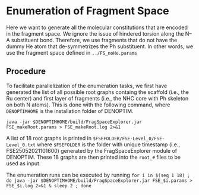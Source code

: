 # Enumeration of Fragment Space
Here we want to generate all the molecular constitutions that are encoded in the fragment space. We ignore the issue of hindered torsion along the N–A substituent bond. Therefore, we use fragments that do not have the dummy He atom that de-symmetrizes the Ph substituent. In other words, we use the fragment space defined in `../FS_noHe.params`

## Procedure
To facilitate parallelization of the enumeration tasks, we first have generated the list of all possible root graphs containg the scaffold (i.e., the Ru center) and first layer of fragments (i.e., the NHC core with Ph skeleton on both N atoms).
This is done with the following command, where `DENOPTIMHOME` is the installation folder of DENOPTIM.

`java -jar $DENOPTIMHOME/build/FragSpaceExplorer.jar FSE_makeRoot.params > FSE_makeRoot.log 2>&1`

A list of 18 root graphs is printed in `$FSEFOLDER/FSE-Level_0/FSE-Level_0.txt` where `$FSEFOLDER` is the folder with unique timestamp (i.e., FSE25052021101600) generated by the FragSpaceExplorer module of DENOPTIM. These 18 graphs are then printed into the `root_#` files to be used as input.

The enumeration runs can be executed by running
`for i in $(seq 1 18) ; do java -jar $DENOPTIMHOME/build/FragSpaceExplorer.jar FSE_$i.params > FSE_$i.log 2>&1 & sleep 2 ; done`
